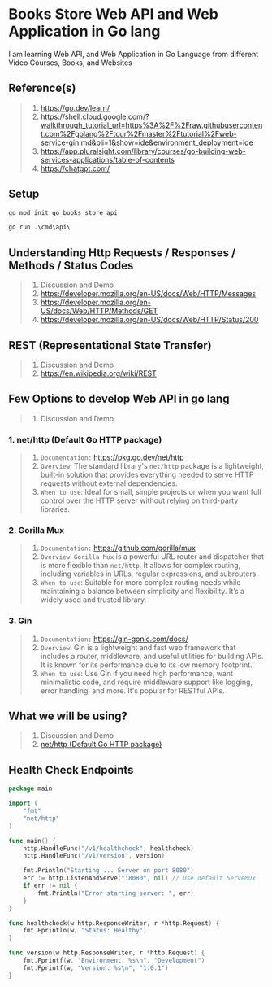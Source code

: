 # Books Store Web API and Web Application in Go lang

I am learning Web API, and Web Application in Go Language from different Video Courses, Books, and Websites

## Reference(s)

> 1. <https://go.dev/learn/>
> 1. <https://shell.cloud.google.com/?walkthrough_tutorial_url=https%3A%2F%2Fraw.githubusercontent.com%2Fgolang%2Ftour%2Fmaster%2Ftutorial%2Fweb-service-gin.md&pli=1&show=ide&environment_deployment=ide>
> 1. <https://app.pluralsight.com/library/courses/go-building-web-services-applications/table-of-contents>
> 1. <https://chatgpt.com/>

## Setup

```powershell
go mod init go_books_store_api

go run .\cmd\api\
```

## Understanding Http Requests / Responses / Methods / Status Codes

> 1. Discussion and Demo
> 1. <https://developer.mozilla.org/en-US/docs/Web/HTTP/Messages>
> 1. <https://developer.mozilla.org/en-US/docs/Web/HTTP/Methods/GET>
> 1. <https://developer.mozilla.org/en-US/docs/Web/HTTP/Status/200>

## REST (Representational State Transfer)

> 1. Discussion and Demo
> 1. <https://en.wikipedia.org/wiki/REST>

## Few Options to develop Web API in go lang

> 1. Discussion and Demo

### 1. **net/http (Default Go HTTP package)**

> 1. `Documentation:` <https://pkg.go.dev/net/http>
> 1. `Overview`: The standard library's `net/http` package is a lightweight, built-in solution that provides everything needed to serve HTTP requests without external dependencies.
> 1. `When to use`: Ideal for small, simple projects or when you want full control over the HTTP server without relying on third-party libraries.

### 2. **Gorilla Mux**

> 1. `Documentation:` <https://github.com/gorilla/mux>
> 1. `Overview`: `Gorilla Mux` is a powerful URL router and dispatcher that is more flexible than `net/http`. It allows for complex routing, including variables in URLs, regular expressions, and subrouters.
> 1. `When to use`: Suitable for more complex routing needs while maintaining a balance between simplicity and flexibility. It’s a widely used and trusted library.

### 3. **Gin**

> 1. `Documentation:` <https://gin-gonic.com/docs/>
> 1. `Overview`: Gin is a lightweight and fast web framework that includes a router, middleware, and useful utilities for building APIs. It is known for its performance due to its low memory footprint.
> 1. `When to use`: Use Gin if you need high performance, want minimalistic code, and require middleware support like logging, error handling, and more. It's popular for RESTful APIs.

## What we will be using?

> 1. Discussion and Demo
> 1. [net/http (Default Go HTTP package)](https://pkg.go.dev/net/http)

## Health Check Endpoints

```go
package main

import (
	"fmt"
	"net/http"
)

func main() {
	http.HandleFunc("/v1/healthcheck", healthcheck)
	http.HandleFunc("/v1/version", version)

	fmt.Println("Starting ... Server on port 8080")
	err := http.ListenAndServe(":8080", nil) // Use default ServeMux
	if err != nil {
		fmt.Println("Error starting server: ", err)
	}
}

func healthcheck(w http.ResponseWriter, r *http.Request) {
	fmt.Fprintln(w, "Status: Healthy")
}

func version(w http.ResponseWriter, r *http.Request) {
	fmt.Fprintf(w, "Environment: %s\n", "Development")
	fmt.Fprintf(w, "Version: %s\n", "1.0.1")
}
```
